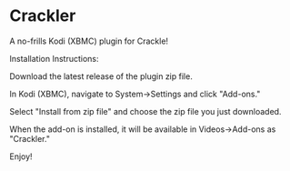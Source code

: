 Crackler
========

A no-frills Kodi (XBMC) plugin for Crackle!

Installation Instructions:

Download the latest release of the plugin zip file.

In Kodi (XBMC), navigate to System->Settings and click "Add-ons."

Select "Install from zip file" and choose the zip file you just downloaded.

When the add-on is installed, it will be available in Videos->Add-ons as "Crackler."

Enjoy!

